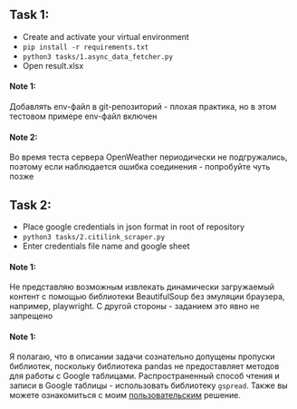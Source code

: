 ## Task 1:
- Create and activate your virtual environment  
- ```pip install -r requirements.txt```  
- ```python3 tasks/1.async_data_fetcher.py```  
- Open result.xlsx  

#### Note 1:
Добавлять env-файл в git-репозиторий - плохая практика, но в этом тестовом примере env-файл включен

#### Note 2:
Во время теста сервера OpenWeather периодически не подгружались, поэтому если наблюдается ошибка соединения - попробуйте чуть позже

## Task 2:
- Place google credentials in json format in root of repository
- ```python3 tasks/2.citilink_scraper.py```  
- Enter credentials file name and google sheet

#### Note 1:
Не представляю возможным извлекать динамически загружаемый контент с помощью библиотеки BeautifulSoup без эмуляции браузера, например, playwright. С другой стороны - заданием это явно не запрещено

#### Note 1:
Я полагаю, что в описании задачи сознательно допущены пропуски библиотек, поскольку библиотека pandas не предоставляет методов для работы с Google таблицами. Распространенный способ чтения и записи в Google таблицы - использовать библиотеку `gspread`. Также вы можете ознакомиться с моим [пользовательским](https://github.com/include5691/au_sheets) решение.